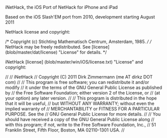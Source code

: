 iNetHack, the iOS Port of NetHack for iPhone and iPad

Based on the iOS Slash'EM port from 2010, development starting August 2011

NetHack license and copyright:

/* Copyright (c) Stichting Mathematisch Centrum, Amsterdam, 1985. */
/* NetHack may be freely redistributed.  See [license] (blob/master/dat/license) "License" for details. */

iNetHack [license] (blob/master/win/iOS/license.txt) "License" and copyright:

//
// iNetHack
// Copyright (C) 2011  Dirk Zimmermann (me AT dirkz DOT com)
//
// This program is free software; you can redistribute it and/or modify
// it under the terms of the GNU General Public License as published by
// the Free Software Foundation; either version 2 of the License, or
// (at your option) any later version.
//
// This program is distributed in the hope that it will be useful,
// but WITHOUT ANY WARRANTY; without even the implied warranty of
// MERCHANTABILITY or FITNESS FOR A PARTICULAR PURPOSE.  See the
// GNU General Public License for more details.
//
// You should have received a copy of the GNU General Public License along
// with this program; if not, write to the Free Software Foundation, Inc.,
// 51 Franklin Street, Fifth Floor, Boston, MA 02110-1301 USA.
//


